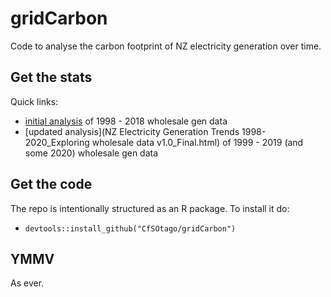 # gridCarbon
Code to analyse the carbon footprint of NZ electricity generation over time.

## Get the stats

Quick links:

 * [initial analysis](nzElecGenTrends.html) of 1998 - 2018 wholesale gen data
 * [updated analysis](NZ Electricity Generation Trends 1998-2020_Exploring wholesale data v1.0_Final.html) of 1999 - 2019 (and some 2020) wholesale gen data

## Get the code

The repo is intentionally structured as an R package. To install it do:

 * `devtools::install_github("CfSOtago/gridCarbon")`

## YMMV

As ever.